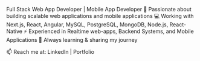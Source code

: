 Full Stack Web App Developer | Mobile App Developer
🎯 Passionate about building scalable web applications and mobile applications
💻 Working with Next.js, React, Angular, MySQL, PostgreSQL, MongoDB, Node.js, React-Native
⚡ Experienced in Realtime web-apps, Backend Systems, and Mobile Applications
📌 Always learning & sharing my journey

📫 Reach me at: LinkedIn | Portfolio
<!---
Surajkumarjha07/Surajkumarjha07 is a ✨ special ✨ repository because its `README.md` (this file) appears on your GitHub profile.
You can click the Preview link to take a look at your changes.
--->
